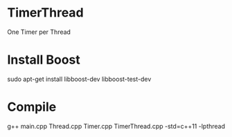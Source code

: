# TimerThread
One Timer per Thread

# Install Boost
sudo apt-get install libboost-dev libboost-test-dev

# Compile
g++ main.cpp Thread.cpp Timer.cpp TimerThread.cpp -std=c++11 -lpthread
